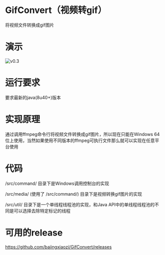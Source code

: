 # GifConvert（视频转gif）

将视频文件转换成gif图片

# 演示

![v0.3](https://cloud.githubusercontent.com/assets/13044819/13077053/768771a6-d4f1-11e5-91cf-584dd645f6b0.gif)

# 运行要求

要求最新的java(8u40+)版本

# 实现原理

通过调用ffmpeg命令行将视频文件转换成gif图片，所以现在只能在Windows 64位上使用，当然如果使用不同版本的ffmpeg可执行文件那么就可以实现在任意平台使用

# 代码

/src/command/ 目录下是Windows调用控制台的实现

/src/media/ (使用了 /src/command/) 目录下是视频转换gif图片的实现

/src/util/ 目录下是一个单线程线程池的实现，和Java API中的单线程线程池的不同是可以选择去除特定标记的线程

# 可用的release

https://github.com/bajingxiaozi/GifConvert/releases
